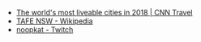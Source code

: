 - [The world's most liveable cities in 2018 | CNN Travel](https://edition.cnn.com/travel/article/worlds-most-liveable-cities-2018/index.html)
- [TAFE NSW - Wikipedia](https://en.wikipedia.org/wiki/TAFE_NSW)
- [noopkat - Twitch](https://www.twitch.tv/noopkat)
